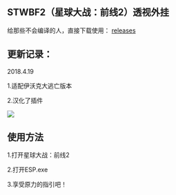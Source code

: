 ## STWBF2（星球大战：前线2）透视外挂

给那些不会编译的人，直接下载使用： [releases](https://github.com/simshelper/External-ESP/releases)

## 更新记录：

2018.4.19 

1.适配伊沃克大逃亡版本

2.汉化了插件

![](http://ww1.sinaimg.cn/large/005zNprZly1fqi49qos33j30f409jahb.jpg)

## 使用方法

1.打开星球大战：前线2

2.打开ESP.exe

3.享受原力的指引吧！
